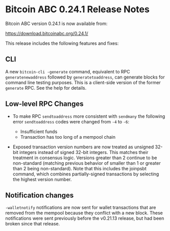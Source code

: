 # Bitcoin ABC 0.24.1 Release Notes

Bitcoin ABC version 0.24.1 is now available from:

  <https://download.bitcoinabc.org/0.24.1/>

This release includes the following features and fixes:

## CLI

A new `bitcoin-cli -generate` command, equivalent to RPC `generatenewaddress`
followed by `generatetoaddress`, can generate blocks for command line testing
purposes. This is a client-side version of the former `generate` RPC. See
the help for details.

## Low-level RPC Changes

- To make RPC `sendtoaddress` more consistent with `sendmany` the following error
    `sendtoaddress` codes were changed from `-4` to `-6`:
  - Insufficient funds
  - Transaction has too long of a mempool chain

- Exposed transaction version numbers are now treated as unsigned 32-bit integers
  instead of signed 32-bit integers. This matches their treatment in consensus
  logic. Versions greater than 2 continue to be non-standard (matching previous
  behavior of smaller than 1 or greater than 2 being non-standard). Note that
  this includes the joinpsbt command, which combines partially-signed
  transactions by selecting the highest version number.

## Notification changes

`-walletnotify` notifications are now sent for wallet transactions that are
removed from the mempool because they conflict with a new block. These
notifications were sent previously before the v0.21.13 release, but had been
broken since that release.
